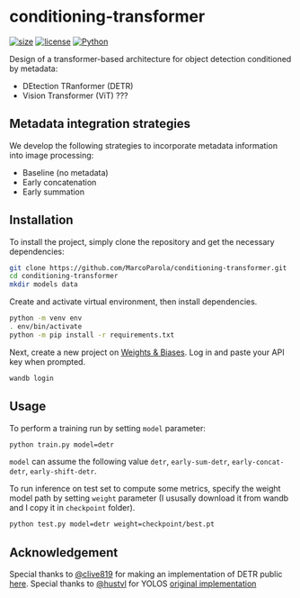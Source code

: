 # conditioning-transformer

[![size](https://img.shields.io/github/languages/code-size/MarcoParola/conditioning-transformer?style=plastic)]()
[![license](https://img.shields.io/static/v1?label=OS&message=Linux&color=green&style=plastic)]()
[![Python](https://img.shields.io/static/v1?label=Python&message=3.10&color=blue&style=plastic)]()


Design of a transformer-based architecture for object detection conditioned by metadata:
- DEtection TRanformer (DETR)
- Vision Transformer (ViT) ???

## **Metadata integration strategies**

We develop the following strategies to incorporate metadata information into image processing:
- Baseline (no metadata)
- Early concatenation
- Early summation


## **Installation**

To install the project, simply clone the repository and get the necessary dependencies:
```sh
git clone https://github.com/MarcoParola/conditioning-transformer.git
cd conditioning-transformer
mkdir models data
```

Create and activate virtual environment, then install dependencies. 
```sh
python -m venv env
. env/bin/activate
python -m pip install -r requirements.txt 
```

Next, create a new project on [Weights & Biases](https://wandb.ai/site). Log in and paste your API key when prompted.
```sh
wandb login 
```

## **Usage**



To perform a training run by setting `model` parameter:
```sh
python train.py model=detr
```
`model` can assume the following value `detr`, `early-sum-detr`, `early-concat-detr`, `early-shift-detr`.

To run inference on test set to compute some metrics, specify the weight model path by setting `weight` parameter (I ususally download it from wandb and I copy it in `checkpoint` folder).
```sh
python test.py model=detr weight=checkpoint/best.pt
```

## Acknowledgement
Special thanks to [@clive819](https://github.com/clive819) for making an implementation of DETR public [here](https://github.com/clive819/Modified-DETR). Special thanks to [@hustvl](https://github.com/hustvl) for YOLOS [original implementation](https://github.com/hustvl/YOLOS)